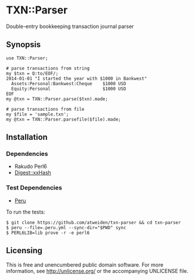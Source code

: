 # TXN::Parser

Double-entry bookkeeping transaction journal parser


## Synopsis

```perl6
use TXN::Parser;

# parse transactions from string
my $txn = Q:to/EOF/;
2014-01-01 "I started the year with $1000 in Bankwest"
  Assets:Personal:Bankwest:Cheque    $1000 USD
  Equity:Personal                    $1000 USD
EOF
my @txn = TXN::Parser.parse($txn).made;

# parse transactions from file
my $file = 'sample.txn';
my @txn = TXN::Parser.parsefile($file).made;
```


## Installation

### Dependencies

- Rakudo Perl6
- [Digest::xxHash](https://github.com/atweiden/digest-xxhash)

### Test Dependencies

- [Peru](https://github.com/buildinspace/peru)

To run the tests:

```
$ git clone https://github.com/atweiden/txn-parser && cd txn-parser
$ peru --file=.peru.yml --sync-dir="$PWD" sync
$ PERL6LIB=lib prove -r -e perl6
```


Licensing
---------

This is free and unencumbered public domain software. For more
information, see http://unlicense.org/ or the accompanying UNLICENSE file.
